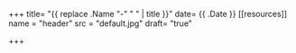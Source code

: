 +++
title= "{{ replace .Name "-" " " | title }}"
date= {{ .Date }}
[[resources]]
  name = "header"
  src = "default.jpg"
draft= "true"

+++

